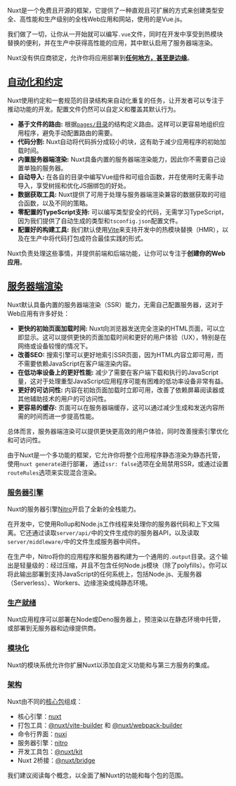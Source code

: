 Nuxt是一个免费且开源的框架，它提供了一种直观且可扩展的方式来创建类型安全、高性能和生产级别的全栈Web应用和网站，使用的是Vue.js。

我们做了一切，让你从一开始就可以编写`.vue`文件，同时在开发中享受到热模块替换的便利，并在生产中获得高性能的应用，其中默认启用了服务器端渲染。

Nuxt没有供应商锁定，允许你将应用部署到[**任何地方，甚至是边缘**](https://nuxt.com.cn/blog/nuxt-on-the-edge)。

## [自动化和约定](#自动化和约定)

Nuxt使用约定和一套规范的目录结构来自动化重复的任务，让开发者可以专注于推动功能的开发。配置文件仍然可以自定义和覆盖其默认行为。

+   **基于文件的路由:** 根据[`pages/`目录](https://nuxt.com.cn/docs/guide/directory-structure/pages)的结构定义路由。这样可以更容易地组织应用程序，避免手动配置路由的需要。
+   **代码分割:** Nuxt自动将代码拆分成较小的块，这有助于减少应用程序的初始加载时间。
+   **内置服务器端渲染:** Nuxt具备内置的服务器端渲染能力，因此你不需要自己设置单独的服务器。
+   **自动导入:** 在各自的目录中编写Vue组件和可组合函数，并在使用时无需手动导入，享受树摇和优化JS捆绑包的好处。
+   **数据获取工具:** Nuxt提供了可用于处理与服务器端渲染兼容的数据获取的可组合函数，以及不同的策略。
+   **零配置的TypeScript支持:** 可以编写类型安全的代码，无需学习TypeScript，因为我们提供了自动生成的类型和`tsconfig.json`配置文件。
+   **配置好的构建工具:** 我们默认使用[Vite](https://vitejs.dev/)来支持开发中的热模块替换（HMR），以及在生产中将代码打包成符合最佳实践的形式。

Nuxt负责处理这些事情，并提供前端和后端功能，让你可以专注于**创建你的Web应用**。

## [服务器端渲染](#服务器端渲染)

Nuxt默认具备内置的服务器端渲染（SSR）能力，无需自己配置服务器，这对于Web应用有许多好处：

+   **更快的初始页面加载时间:** Nuxt向浏览器发送完全渲染的HTML页面，可以立即显示。这可以提供更快的页面加载时间和更好的用户体验（UX），特别是在网络或设备较慢的情况下。
+   **改善SEO:** 搜索引擎可以更好地索引SSR页面，因为HTML内容立即可用，而不需要依赖JavaScript在客户端渲染内容。
+   **在低功率设备上的更好性能:** 减少了需要在客户端下载和执行的JavaScript量，这对于处理重型JavaScript应用程序可能有困难的低功率设备非常有益。
+   **更好的可访问性:** 内容在初始页面加载时立即可用，改善了依赖屏幕阅读器或其他辅助技术的用户的可访问性。
+   **更容易的缓存:** 页面可以在服务器端缓存，这可以通过减少生成和发送内容所需的时间而进一步提高性能。

总体而言，服务器端渲染可以提供更快更高效的用户体验，同时改善搜索引擎优化和可访问性。

由于Nuxt是一个多功能的框架，它允许你将整个应用程序静态渲染为静态托管，使用`nuxt generate`进行部署， 通过`ssr: false`选项在全局禁用SSR，或通过设置`routeRules`选项来实现混合渲染。

### [服务器引擎](#服务器引擎)

Nuxt的服务器引擎[Nitro](https://nitro.unjs.io/)开启了全新的全栈能力。

在开发中，它使用Rollup和Node.js工作线程来处理你的服务器代码和上下文隔离。它还通过读取`server/api/`中的文件生成你的服务器API，以及读取`server/middleware/`中的文件生成服务器中间件。

在生产中，Nitro将你的应用程序和服务器构建为一个通用的`.output`目录。这个输出是轻量级的：经过压缩，并且不包含任何Node.js模块（除了polyfills）。你可以将此输出部署到支持JavaScript的任何系统上，包括Node.js、无服务器（Serverless）、Workers、边缘渲染或纯静态环境。

### [生产就绪](#生产就绪)

Nuxt应用程序可以部署在Node或Deno服务器上，预渲染以在静态环境中托管，或部署到无服务器和边缘提供商。

### [模块化](#模块化)

Nuxt的模块系统允许你扩展Nuxt以添加自定义功能和与第三方服务的集成。

### [架构](#架构)

Nuxt由不同的[核心包](https://github.com/nuxt/nuxt/tree/main/packages)组成：

+   核心引擎：[nuxt](https://github.com/nuxt/nuxt/tree/main/packages/nuxt)
+   打包工具：[@nuxt/vite-builder](https://github.com/nuxt/nuxt/tree/main/packages/vite) 和 [@nuxt/webpack-builder](https://github.com/nuxt/nuxt/tree/main/packages/webpack)
+   命令行界面：[nuxi](https://github.com/nuxt/nuxt/tree/main/packages/nuxi)
+   服务器引擎：[nitro](https://github.com/unjs/nitro)
+   开发工具包：[@nuxt/kit](https://github.com/nuxt/nuxt/tree/main/packages/kit)
+   Nuxt 2桥接：[@nuxt/bridge](https://github.com/nuxt/bridge)

我们建议阅读每个概念，以全面了解Nuxt的功能和每个包的范围。